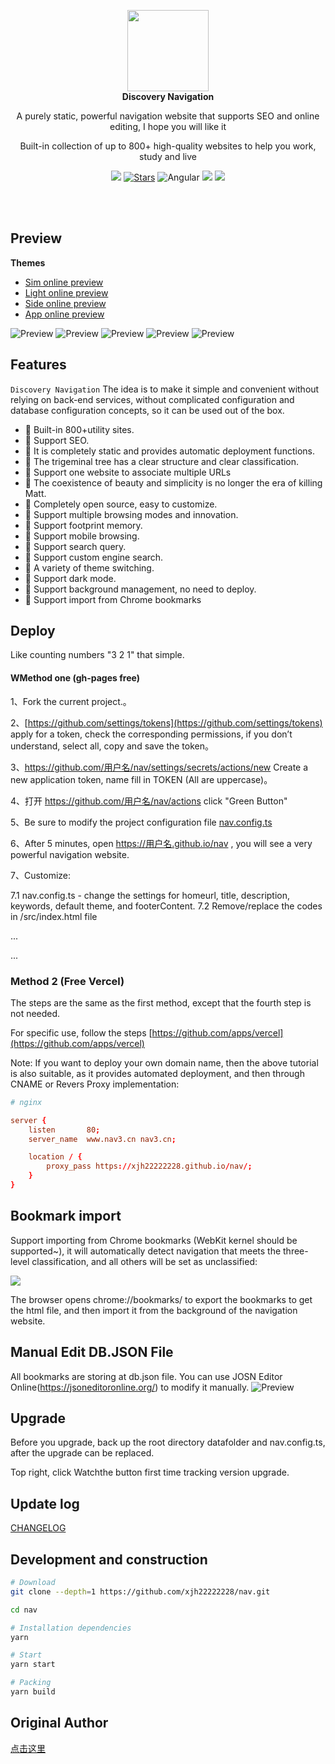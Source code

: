 
<p align="center">
  <a href="https://nav3.cn/?g">
    <img src="src/assets/logo.png" width="130" />
  </a>
  <br />
  <b>Discovery Navigation</b>
  <p align="center">A purely static, powerful navigation website that supports SEO and online editing, I hope you will like it</p>
  <p align="center">Built-in collection of up to 800+ high-quality websites to help you work, study and live</p>
  <p align="center">
    <img src="https://img.shields.io/github/v/release/xjh22222228/nav" />
    <a href="https://github.com/xjh22222228/nav/stargazers"><img src="https://img.shields.io/github/stars/xjh22222228/nav" alt="Stars"/></a>
    <img alt="Angular" src="https://img.shields.io/static/v1.svg?label=&message=Angular11&style=flat-square&color=C82B38">
    <img src="https://img.shields.io/github/license/xjh22222228/nav" />
    <a href="https://hits.dwyl.com/xjh22222228/nav">
      <img src="https://hits.dwyl.com/xjh22222228/nav.svg" />
    </a>
  </p>
</p>

<br />
<br />


## Preview
**Themes**

- [Sim online preview](https://nav3.cn/#/sim)
- [Light online preview](https://nav3.cn/#/light)
- [Side online preview](https://nav3.cn/#/side)
- [App online preview](https://nav3.cn/#/app)

![Preview](https://raw.githubusercontent.com/xjh22222228/public/gh-pages/nav/1.png)
![Preview](https://raw.githubusercontent.com/xjh22222228/public/gh-pages/nav/2.png)
![Preview](https://raw.githubusercontent.com/xjh22222228/public/gh-pages/nav/3.png)
![Preview](https://raw.githubusercontent.com/xjh22222228/public/gh-pages/nav/4.png)
![Preview](https://raw.githubusercontent.com/xjh22222228/public/gh-pages/nav/5.png)




## Features
`Discovery Navigation` The idea is to make it simple and convenient without relying on back-end services, without complicated configuration and database configuration concepts, so it can be used out of the box.

- 🍰 Built-in 800+utility sites.
- 🍰 Support SEO.
- 🍰 It is completely static and provides automatic deployment functions.
- 🍰 The trigeminal tree has a clear structure and clear classification.
- 🍰 Support one website to associate multiple URLs
- 🍰 The coexistence of beauty and simplicity is no longer the era of killing Matt.
- 🍰 Completely open source, easy to customize.
- 🍰 Support multiple browsing modes and innovation.
- 🍰 Support footprint memory.
- 🍰 Support mobile browsing.
- 🍰 Support search query.
- 🍰 Support custom engine search.
- 🍰 A variety of theme switching.
- 🍰 Support dark mode.
- 🍰 Support background management, no need to deploy.
- 🍰 Support import from Chrome bookmarks


## Deploy
Like counting numbers "3 2 1" that simple.

#### WMethod one (gh-pages free)
1、Fork the current project.。

2、[https://github.com/settings/tokens](https://github.com/settings/tokens) apply for a token, check the corresponding permissions, if you don’t understand, select all, copy and save the token。

3、https://github.com/用户名/nav/settings/secrets/actions/new  Create a new application token, name fill in TOKEN (All are uppercase)。

4、打开 https://github.com/用户名/nav/actions click "Green Button"

5、Be sure to modify the project configuration file [nav.config.ts](nav.config.ts)

6、After 5 minutes, open https://用户名.github.io/nav , you will see a very powerful navigation website.

7、Customize:

7.1 nav.config.ts - change the settings for homeurl, title, description, keywords, default theme, and footerContent. 
7.2 Remove/replace the codes in /src/index.html file

...
<!-- Remove/replace following codes which are for ads and statistics until before "</head>" -->  
  
<!-- Global site tag (gtag.js) - Google Analytics -->
<script async src="https://www.googletagmanager.com/gtag/js?id=G-Y6S10GPN71"></script>
<script>
  window.dataLayer = window.dataLayer || [];
  function gtag(){dataLayer.push(arguments);}
  gtag('js', new Date());

  gtag('config', 'G-Y6S10GPN71');
</script>

<script async src="https://pagead2.googlesyndication.com/pagead/js/adsbygoogle.js?client=ca-pub-5660349373091698"
     crossorigin="anonymous">
</script>  

<script>
(function() {
    var el = document.createElement('script');
    el.type = 'text/javascript';
    el.charset = 'utf-8';
    el.async = true;
    var ref = document.getElementsByTagName('script')[0];
    ref.parentNode.insertBefore(el, ref);
    el.src = 'https://w.cnzz.com/c.php?id=1280434453&async=1';
})();
</script>  

<!-- Remove/replace above codes -->  
...




### Method 2 (Free Vercel)
The steps are the same as the first method, except that the fourth step is not needed.

For specific use, follow the steps  [https://github.com/apps/vercel](https://github.com/apps/vercel)



Note: If you want to deploy your own domain name, then the above tutorial is also suitable, as it provides automated deployment, and then through CNAME or Revers Proxy implementation:

```conf
# nginx

server {
    listen       80;
    server_name  www.nav3.cn nav3.cn;

    location / {
        proxy_pass https://xjh22222228.github.io/nav/;
    }
}
```


## Bookmark import
Support importing from Chrome bookmarks (WebKit kernel should be supported~), it will automatically detect navigation that meets the three-level classification, and all others will be set as unclassified:

![](https://raw.githubusercontent.com/xjh22222228/public/gh-pages/nav/import.png)

The browser opens chrome://bookmarks/ to export the bookmarks to get the html file, and then import it from the background of the navigation website.

## Manual Edit DB.JSON File
All bookmarks are storing at db.json file. You can use JOSN Editor Online(https://jsoneditoronline.org/) to modify it manually.
![Preview](https://photos.51sec.org/file/test1-51sec/2021/10/chrome_EzLImaNB23.png)


## Upgrade
Before you upgrade, back up the root directory datafolder and nav.config.ts, after the upgrade can be replaced.

Top right, click Watchthe button first time tracking version upgrade.



## Update log
[CHANGELOG](https://github.com/xjh22222228/nav/releases)






## Development and construction
``` bash
# Download
git clone --depth=1 https://github.com/xjh22222228/nav.git

cd nav

# Installation dependencies
yarn

# Start
yarn start

# Packing 
yarn build
```



## Original Author
[点击这里](https://github.com/xjh22222228/nav/tree/master/data)



